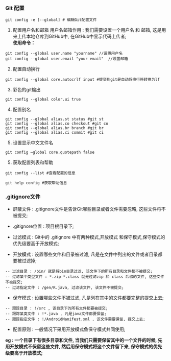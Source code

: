 ### Git 配置  
    git config -e [--global] # 编辑Git配置文件
1. 配置用户名和邮箱
用户名邮箱作用 : 我们需要设置一个用户名 和 邮箱, 这是用来上传本地仓库到GitHub中, 在GitHub中显示代码上传者;  
**使用命令：**
```
git config --global user.name "yourname" //设置用户名  
git config --global user.email "your email"  //设置邮箱  
```

2. 配置自动换行  
```
git config --global core.autocrlf input #提交到git是自动将换行符转换为lf
```

3. 彩色的git输出
```
git config --global color.ui true
```

4. 配置别名
```
git config --global alias.st status #git st
git config --global alias.co checkout #git co
git config --global alias.br branch #git br
git config --global alias.ci commit #git ci
```

5. 设置显示中文文件名  
```
git config –global core.quotepath false 
```

5. 获取配置列表和帮助
```
git config --list #查看配置的信息

git help config #获取帮助信息
```

### .gitignore文件

* 屏蔽文件 : .gitignore文件是告诉Git哪些目录或者文件需要忽略, 这些文件将不被提交; 

* .gitignore位置 : 项目根目录下;

* 过滤模式 : Git中的 .gitignore 中有两种模式,开放模式 和保守模式,保守模式的优先级要高于开放模式;

* 开放模式 : 设置哪些文件和目录被过滤, 凡是在文件中列出的文件或者目录都要被过滤掉;  
```
-- 过滤目录 : /bin/ 就是将bin目录过滤, 该文件下的所有目录和文件都不被提交;  
-- 过滤某个类型文件 : *.zip *.class 就是过滤zip 和 class 后缀的文件, 这些文件不被提交;  
-- 过滤指定文件 : /gen/R.java, 过滤该文件, 该文件不被提交;
```
* 保守模式 : 设置哪些文件不被过滤, 凡是列在其中的文件都要完整的提交上去;
```
-- 跟踪目录 : !/src , 该目录下的所有文件都要被提交;
-- 跟踪某类文件 : !*.java , 凡是java文件都要保留;
-- 跟踪指定文件 : !/AndroidManifest.xml , 该文件需要保留, 提交上去;
```

* 配置原则 : 一般情况下采用开放模式鱼保守模式共同使用;  

**eg : 一个目录下有很多目录和文件, 当我们只需要保留其中的一个文件的时候, 先用开放模式不保留这些文件, 然后用保守模式将这个文件留下来, 保守模式的优先级要高于开放模式;**